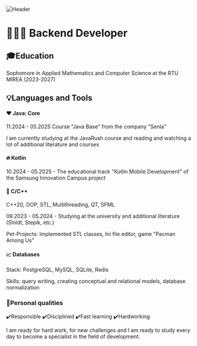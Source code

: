 ![Header](assets/aboutGIF.gif)

# 👨🏻‍💻 Backend Developer

## 🎓Education
Sophomore in Applied Mathematics and Computer Science at the RTU MIREA (2023-2027)

## 💡Languages and Tools

#### ❤️ Java: Core
11.2024 - 05.2025 Course "Java Base" from the company "Senla"

I am currently studying at the JavaRush course and reading and watching a lot of additional literature and courses
#### 🔥 Kotlin
10.2024 - 05.2025 - The educational track "Kotlin Mobile Development" of the Samsung Innovation Campus project
#### 🧠 C/C++
C++20, OOP, STL, Multithreading, QT, SFML

09.2023 - 05.2024 - Studying at the university and additional literature (Shildt, Stepik, etc.)

Pet-Projects: Implemented STL classes, Ini file editor, game "Pacman Among Us" 
#### 📈 Databases
Stack: PostgreSQL, MySQL, SQLite, Redis

Skills: query writing, creating conceptual and relational models, database normalization
### 💪Personal qualities
✔️Responsible ✔️Disciplined ✔️Fast learning ✔️Hardworking

I am ready for hard work, for new challenges and I am ready to study every day to become a specialist in the field of development.

